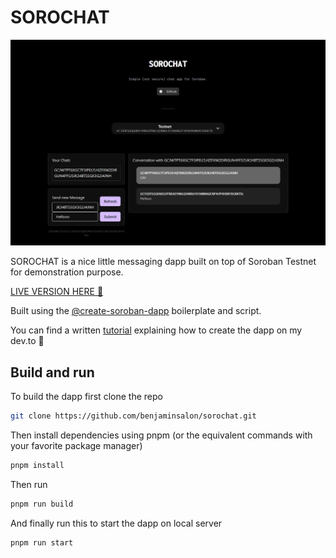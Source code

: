 # SOROCHAT

![Preview](image.png)

SOROCHAT is a nice little messaging dapp built on top of Soroban Testnet for demonstration purpose.

[LIVE VERSION HERE 🕺](https://sorochat.vercel.app/)

Built using the [@create-soroban-dapp](https://github.com/paltalabs/create-soroban-dapp/) boilerplate and script.

You can find a written [tutorial](https://dev.to/benjaminsalon/sorochat-how-to-build-a-simple-chat-dapp-using-create-soroban-dapp-295l) explaining how to create the dapp on my dev.to 🚀
## Build and run

To build the dapp first clone the repo

```bash
git clone https://github.com/benjaminsalon/sorochat.git
```

Then install dependencies using pnpm (or the equivalent commands with your favorite package manager)
```bash
pnpm install
```

Then run

```bash 
pnpm run build
```

And finally run this to start the dapp on local server
```bash
pnpm run start
```